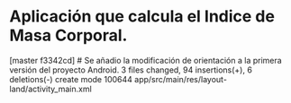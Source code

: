 # Aplicación que calcula el Indice de Masa Corporal.
[master f3342cd] # Se añadio la modificación de orientación a la primera versión del proyecto Android.
 3 files changed, 94 insertions(+), 6 deletions(-)
 create mode 100644 app/src/main/res/layout-land/activity_main.xml
